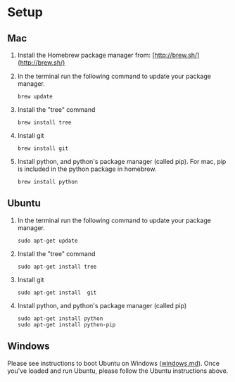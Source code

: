# Setup

## Mac

1. Install the Homebrew package manager from: [http://brew.sh/](http://brew.sh/)
2. In the terminal run the following command to update your package manager.

	`brew update`

3. Install the "tree" command

	`brew install tree`

4. Install git

	`brew install git`

5. Install python, and python's package manager (called pip). For mac, pip is included in the python package in homebrew.

	```
	brew install python
	```

## Ubuntu

1. In the terminal run the following command to update your package manager.

	`sudo apt-get update`

2. Install the "tree" command

	`sudo apt-get install tree`

3. Install git

	`sudo apt-get install  git`

4. Install python, and python's package manager (called pip)

	```
	sudo apt-get install python
	sudo apt-get install python-pip
	```

## Windows

Please see instructions to boot Ubuntu on Windows ([windows.md](windows.md)). Once you've loaded and run Ubuntu, please follow the Ubuntu instructions above.